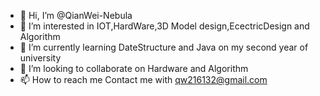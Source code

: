 - 👋 Hi, I’m @QianWei-Nebula
- 👀 I’m interested in IOT,HardWare,3D Model design,EcectricDesign and Algorithm
- 🌱 I’m currently learning DateStructure and Java on my second year of university
- 💞️ I’m looking to collaborate on Hardware and Algorithm
- 📫 How to reach me Contact me with qw216132@gmail.com

<!---
QianWei-Nebula/QianWei-Nebula is a ✨ special ✨ repository because its `README.md` (this file) appears on your GitHub profile.
You can click the Preview link to take a look at your changes.
--->
